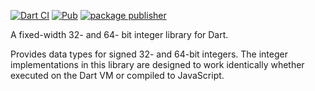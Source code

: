 [![Dart CI](https://github.com/dart-lang/core/actions/workflows/fixnum.yaml/badge.svg)](https://github.com/dart-lang/core/actions/workflows/fixnum.yaml)
[![Pub](https://img.shields.io/pub/v/fixnum.svg)](https://pub.dev/packages/fixnum)
[![package publisher](https://img.shields.io/pub/publisher/fixnum.svg)](https://pub.dev/packages/fixnum/publisher)

A fixed-width 32- and 64- bit integer library for Dart.

Provides data types for signed 32- and 64-bit integers.
The integer implementations in this library are designed to work identically
whether executed on the Dart VM or compiled to JavaScript.
